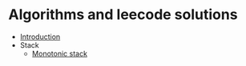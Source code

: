 # Algorithms and leecode solutions

* [Introduction](README.md)
* Stack
   * [Monotonic stack](stack/monotonic-stack.md)


